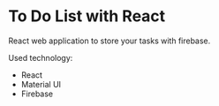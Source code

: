 # To Do List with React
React web application to store your tasks with firebase.

Used technology:
- React
- Material UI
- Firebase
